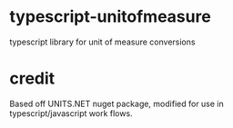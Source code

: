 # typescript-unitofmeasure
typescript library for unit of measure conversions

# credit
Based off UNITS.NET nuget package, modified for use in typescript/javascript work flows.